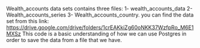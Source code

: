 Wealth_accounts data sets contains three files: 1- wealth_accounts_data 2- Wealth_accounts_series 3- Wealth_accounts_country.
you can find the data set from this link:  https://drive.google.com/drive/folders/1crEAKkiZg60oNKK37WzfpRo_M6E1MXSz
This code is a basic understanding of how we can use Postgres in order to save the data from a file that we have.
